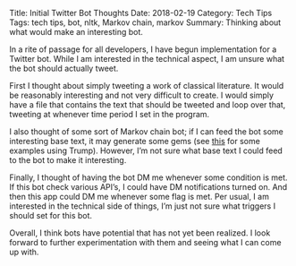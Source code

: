 Title: Initial Twitter Bot Thoughts 
Date: 2018-02-19
Category: Tech Tips
Tags: tech tips, bot, nltk, Markov chain, markov
Summary: Thinking about what would make an interesting bot.

In a rite of passage for all developers, I have begun implementation for a Twitter bot. While I am interested in the technical aspect, I am unsure what the bot should actually tweet. 

First I thought about simply tweeting a work of classical literature. It would be reasonably interesting and not very difficult to create. I would simply have a file that contains the text that should be tweeted and loop over that, tweeting at whenever time period I set in the program.

I also thought of some sort of Markov chain bot; if I can feed the bot some interesting base text, it may generate some gems (see [this](https://filiph.github.io/markov/ "Trump Markov bot examples") for some examples using Trump). However, I’m not sure what base text I could feed to the bot to make it interesting. 

Finally, I thought of having the bot DM me whenever some condition is met. If this bot check various API’s, I could have DM notifications turned on. And then this app could DM me whenever some flag is met. Per usual, I am interested in the technical side of things, I’m just not sure what triggers I should set for this bot. 

Overall, I think bots have potential that has not yet been realized. I look forward to further experimentation with them and seeing what I can come up with. 